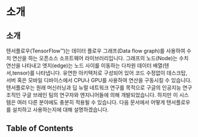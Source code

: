 # 소개

## 소개

텐서플로우\(TensorFlow™\)는 데이터 플로우 그래프\(Data flow graph\)를 사용하여 수치 연산을 하는 오픈소스 소프트웨어 라이브러리입니다. 그래프의 노드\(Node\)는 수치 연산을 나타내고 엣지\(edge\)는 노드 사이를 이동하는 다차원 데이터 배열\(텐서,tensor\)를 나타냅니다. 유연한 아키텍처로 구성되어 있어 코드 수정없이 데스크탑, 서버 혹은 모바일 디바이스에서 CPU나 GPU를 사용하여 연산을 구동시킬 수 있습니다. 텐서플로우는 원래 머신러닝과 딥 뉴럴 네트워크 연구를 목적으로 구글의 인공지능 연구 조직인 구글 브레인 팀의 연구자와 엔지니어들에 의해 개발되었습니다. 하지만 이 시스템은 여러 다른 분야에도 충분히 적용될 수 있습니다. 다음 문서에서 어떻게 텐서플로우를 설치하고 사용하는지에 대해 설명하겠습니다.

## Table of Contents


